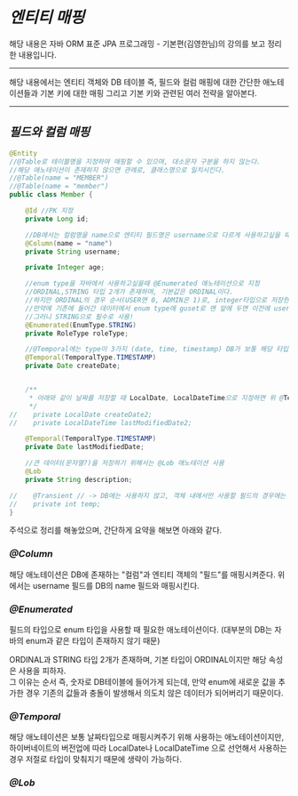 # **_엔티티 매핑_**

해당 내용은 자바 ORM 표준 JPA 프로그래밍 - 기본편(김영한님)의 강의를 보고 정리한 내용입니다.

---

해당 내용에서는 엔티티 객체와 DB 테이블 즉, 필드와 컬럼 매핑에 대한 간단한 애노테이션들과 기본 키에 대한 매핑 그리고 기본 키와 관련된 여러 전략을 알아본다.

---

## **_필드와 컬럼 매핑_**

```java
@Entity
//@Table로 테이블명을 지정하여 매핑할 수 있으며, 대소문자 구분을 하지 않는다.
//해당 애노테이션이 존재하지 않으면 관례로, 클래스명으로 일치시킨다.
//@Table(name = "MEMBER")
//@Table(name = "member")
public class Member {

    @Id //PK 지정
    private Long id;

    //DB에서는 컬럼명을 name으로 엔티티 필드명은 username으로 다르게 사용하고싶을 때 name 지정
    @Column(name = "name")
    private String username;

    private Integer age;

    //enum type을 자바에서 사용하고싶을때 @Enumerated 애노테이션으로 지정
    //ORDINAL,STRING 타입 2개가 존재하며, 기본값은 ORDINAL이다.
    //하지만 ORDINAL의 경우 순서(USER면 0, ADMIN은 1)로, integer타입으로 저장한다.
    //만약에 기존에 들어간 데이터에서 enum type에 guset로 맨 앞에 두면 이전에 user데이터도 0 이후에 guest를 넣으면 0 이 넣어지는 불상사 발생
    //그러니 STRING으로 필수로 사용!
    @Enumerated(EnumType.STRING)
    private RoleType roleType;

    //@Temporal에는 type이 3가지 (date, time, timestamp) DB가 보통 해당 타입으로 날짜를 저장하기 때문에 이를 맞춰주기 위해 사용
    @Temporal(TemporalType.TIMESTAMP)
    private Date createDate;


    /**
     * 아래와 같이 날짜를 저장할 때 LocalDate, LocalDateTime으로 지정하면 위 @Temporal로 지정안해도 된다. (하이버네이트가 버전업되면서 타입에 맞게 저장시킴)
     */
//    private LocalDate createDate2;
//    private LocalDateTime lastModifiedDate2;

    @Temporal(TemporalType.TIMESTAMP)
    private Date lastModifiedDate;

    //큰 데이터(문자열?)을 저장하기 위해서는 @Lob 애노테이션 사용
    @Lob
    private String description;

//    @Transient // -> DB에는 사용하지 않고, 객체 내에서만 사용할 필드의 경우에는 해당 애노테이션 사용
//    private int temp;
}
```

주석으로 정리를 해놓았으며, 간단하게 요약을 해보면 아래와 같다.

### **_@Column_**

해당 애노테이션은 DB에 존재하는 "컬럼"과 엔티티 객체의 "필드"를 매핑시켜준다. 위에서는 username 필드를 DB의 name 필드와 매핑시킨다.

### **_@Enumerated_**

필드의 타입으로 enum 타입을 사용할 때 필요한 애노테이션이다. (대부분의 DB는 자바의 enum과 같은 타입이 존재하지 않기 때문)

ORDINAL과 STRING 타입 2개가 존재하며, 기본 타입이 ORDINAL이지만 해당 속성은 사용을 피하자.  
그 이유는 순서 즉, 숫자로 DB테이블에 들어가게 되는데, 만약 enum에 새로운 값을 추가한 경우 기존의 값들과 충돌이 발생해서 의도치 않은 데이터가 되어버리기 때문이다.

### **_@Temporal_**

해당 애노테이션은 보통 날짜타입으로 매핑시켜주기 위해 사용하는 애노테이션이지만, 하이버네이트의 버전업에 따라 LocalDate나 LocalDateTime 으로 선언해서 사용하는 경우 저절로 타입이 맞춰지기 때문에 생략이 가능하다.

### **_@Lob_**
